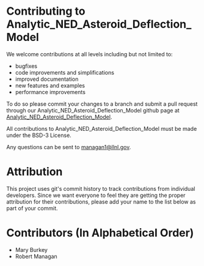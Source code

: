 # Contributing to Analytic_NED_Asteroid_Deflection_Model

We welcome contributions at all levels including but not limited to:

* bugfixes
* code improvements and simplifications
* improved documentation
* new features and examples
* performance improvements

To do so please commit your changes to a branch and submit a pull request through our Analytic_NED_Asteroid_Deflection_Model github page 
at [Analytic_NED_Asteroid_Deflection_Model](https://github.com/LLNL/Analytic_NED_Asteroid_Deflection_Model).

All contributions to Analytic_NED_Asteroid_Deflection_Model must be made under the BSD-3 License.

Any questions can be sent to [managan1@llnl.gov](mailto:managan1@llnl.gov).

# Attribution

This project uses git's commit history to track contributions from individual developers.
Since we want everyone to feel they are getting the proper attribution for their contributions,
please add your name to the list below as part of your commit.

# Contributors (In Alphabetical Order)

* Mary Burkey
* Robert Managan

